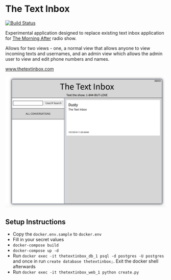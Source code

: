 # The Text Inbox
[![Build Status](https://travis-ci.org/DustyShap/thetextinbox.svg?branch=master)](https://travis-ci.org/DustyShap/thetextinbox)

Experimental application designed to replace existing text inbox application for [The Morning After](http://insidestl.com/radio-shows/the-morning-after) radio show.

Allows for two views - one, a normal view that allows anyone to view incoming texts and usernames, and an admin view which allows the admin user to view and edit phone numbers and names.

www.thetextinbox.com

![The Text Inbox](static/img/textinbox_screen.png)


## Setup Instructions

* Copy the `docker.env.sample` to `docker.env`
* Fill in your secret values
* `docker-compose build`
* `docker-compose up -d`
* Run `docker exec -it thetextinbox_db_1 psql -d postgres -U postgres` and once
  in run `create database thetextinbox;`. Exit the docker shell afterwards
* Run `docker exec -it thetextinbox_web_1 python create.py`
